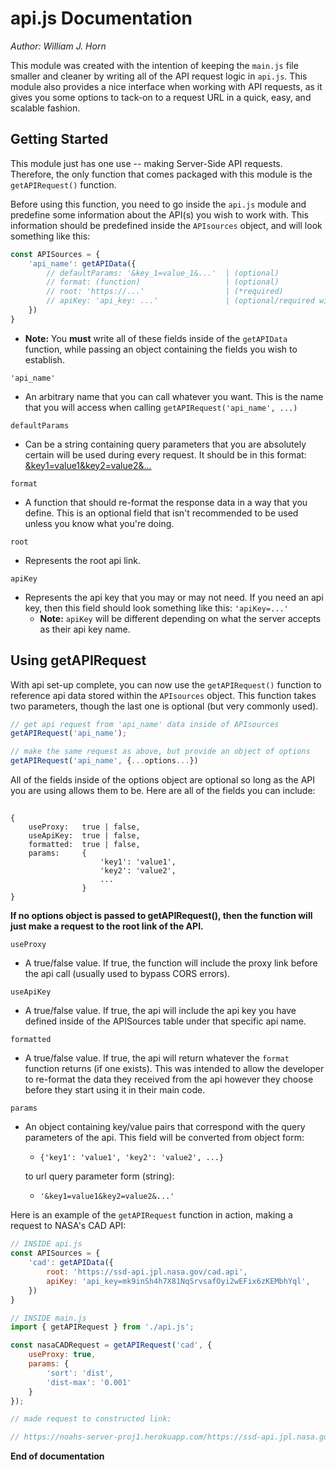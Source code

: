 # **api.js** Documentation
*Author: William J. Horn*

This module was created with the intention of keeping the `main.js` file smaller and cleaner by writing all of the API request logic in `api.js`. This module also provides a nice interface when working with API requests, as it gives you some options to tack-on to a request URL in a quick, easy, and scalable fashion.

## Getting Started

This module just has one use -- making Server-Side API requests. Therefore, the only function that comes packaged with this module is the `getAPIRequest()` function. 

Before using this function, you need to go inside the `api.js` module and predefine some information about the API(s) you wish to work with. This information should be predefined inside the `APIsources` object, and will look something like this:

```javascript
const APISources = {
    'api_name': getAPIData({
        // defaultParams: '&key_1=value_1&...'  | (optional)
        // format: (function)                   | (optional)
        // root: 'https://...'                  | (*required)
        // apiKey: 'api_key: ...'               | (optional/required will vary)        
    })
}
```
* **Note:** You **must** write all of these fields inside of the `getAPIData` function, while passing an object containing the fields you wish to establish.

`'api_name'` 
* An arbitrary name that you can call whatever you want. This is the name that you will access when calling `getAPIRequest('api_name', ...)`

`defaultParams` 
* Can be a string containing query parameters that you are absolutely certain will be used during every request. It should be in this format: [&key1=value1&key2=value2&...]()

`format` 
* A function that should re-format the response data in a way that you define. This is an optional field that isn't recommended to be used unless you know what you're doing.

`root` 
* Represents the root api link.

`apiKey` 
* Represents the api key that you may or may not need. If you need an api key, then this field should look something like this: `'apiKey=...'`
    - **Note:** `apiKey` will be different depending on what the server accepts as their api key name.


## Using getAPIRequest

With api set-up complete, you can now use the `getAPIRequest()` function to reference api data stored within the `APIsources` object. This function takes two parameters, though the last one is optional (but very commonly used).

```javascript
// get api request from 'api_name' data inside of APIsources
getAPIRequest('api_name');

// make the same request as above, but provide an object of options
getAPIRequest('api_name', {...options...})
```

All of the fields inside of the options object are optional so long as the API you are using allows them to be. Here are all of the fields you can include:

##
    {
        useProxy:   true | false, 
        useApiKey:  true | false, 
        formatted:  true | false,
        params:     {
                        'key1': 'value1',
                        'key2': 'value2',
                        ...
                    }
    }

**If no options object is passed to getAPIRequest(), then the function will just make a request to the root link of the API.**

`useProxy`
* A true/false value. If true, the function will include the proxy link before the api call (usually used to bypass CORS errors).

`useApiKey`
* A true/false value. If true, the api will include the api key you have defined inside of the APISources table under that specific api name.

`formatted`
* A true/false value. If true, the api will return whatever the `format` function returns (if one exists). This was intended to allow the developer to re-format the data they received from the api however they choose before they start using it in their main code.

`params`
* An object containing key/value pairs that correspond with the query parameters of the api. This field will be converted from object form:
    - `{'key1': 'value1', 'key2': 'value2', ...}`
    
    to url query parameter form (string):

    - `'&key1=value1&key2=value2&...'`

Here is an example of the `getAPIRequest` function in action, making a request to NASA's CAD API:

```javascript
// INSIDE api.js
const APISources = {
    'cad': getAPIData({
        root: 'https://ssd-api.jpl.nasa.gov/cad.api',
        apiKey: 'api_key=mk9inSh4h7X81NqSrvsafOyi2wEFix6zKEMbhYql',
    })
}
```

```javascript
// INSIDE main.js
import { getAPIRequest } from './api.js';

const nasaCADRequest = getAPIRequest('cad', {
    useProxy: true,
    params: {
        'sort': 'dist',
        'dist-max': '0.001'
    }
});

// made request to constructed link: 

// https://noahs-server-proj1.herokuapp.com/https://ssd-api.jpl.nasa.gov/cad.api?sort=dist&dist-max=0.001&apiKey=mk9inSh4h7X81NqSrvsafOyi2wEFix6zKEMbhYql
```

**End of documentation**